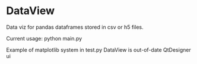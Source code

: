 # DataView

Data viz for pandas dataframes stored in csv or h5 files.

Current usage:
	python main.py


Example of matplotlib system in test.py
DataView is out-of-date QtDesigner ui

